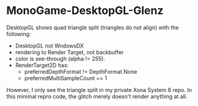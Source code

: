 # MonoGame-DesktopGL-Glenz
DesktopGL shows quad triangle split (triangles do not align) with the following:
- DesktopGL not WndowsDX
- rendering to Render Target, not backbuffer
- color is see-through (alpha != 255).
- RenderTarget2D has:
  - preferredDepthFormat != DepthFormat.None
  - preferredMultiSampleCount == 1
  
However, I only see the triangle split in my private Xona System 8 repo.
In this minimal repro code, the glitch merely doesn't render anything at all.
